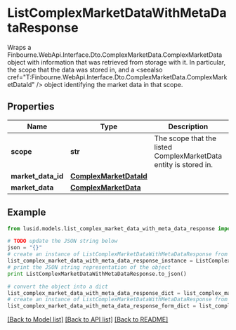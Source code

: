 # ListComplexMarketDataWithMetaDataResponse

Wraps a Finbourne.WebApi.Interface.Dto.ComplexMarketData.ComplexMarketData object with information that was retrieved from storage with it.  In particular,  the scope that the data was stored in,  and a <seealso cref=\"T:Finbourne.WebApi.Interface.Dto.ComplexMarketData.ComplexMarketDataId\" /> object identifying the market data in that scope.

## Properties
Name | Type | Description | Notes
------------ | ------------- | ------------- | -------------
**scope** | **str** | The scope that the listed ComplexMarketData entity is stored in. | [optional] 
**market_data_id** | [**ComplexMarketDataId**](ComplexMarketDataId.md) |  | [optional] 
**market_data** | [**ComplexMarketData**](ComplexMarketData.md) |  | [optional] 

## Example

```python
from lusid.models.list_complex_market_data_with_meta_data_response import ListComplexMarketDataWithMetaDataResponse

# TODO update the JSON string below
json = "{}"
# create an instance of ListComplexMarketDataWithMetaDataResponse from a JSON string
list_complex_market_data_with_meta_data_response_instance = ListComplexMarketDataWithMetaDataResponse.from_json(json)
# print the JSON string representation of the object
print ListComplexMarketDataWithMetaDataResponse.to_json()

# convert the object into a dict
list_complex_market_data_with_meta_data_response_dict = list_complex_market_data_with_meta_data_response_instance.to_dict()
# create an instance of ListComplexMarketDataWithMetaDataResponse from a dict
list_complex_market_data_with_meta_data_response_form_dict = list_complex_market_data_with_meta_data_response.from_dict(list_complex_market_data_with_meta_data_response_dict)
```
[[Back to Model list]](../README.md#documentation-for-models) [[Back to API list]](../README.md#documentation-for-api-endpoints) [[Back to README]](../README.md)


